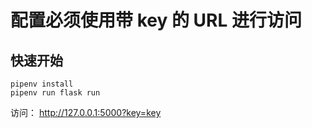 # 配置必须使用带 key 的 URL 进行访问

## 快速开始

```
pipenv install 
pipenv run flask run
```

访问： http://127.0.0.1:5000?key=key
